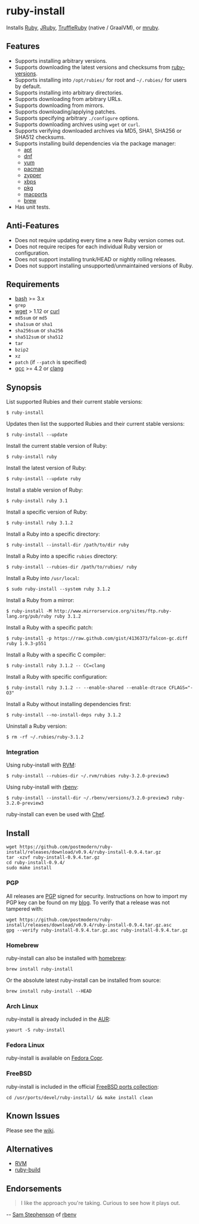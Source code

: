 # ruby-install

Installs [Ruby], [JRuby], [TruffleRuby] (native / GraalVM), or [mruby].

## Features

* Supports installing arbitrary versions.
* Supports downloading the latest versions and checksums from [ruby-versions].
* Supports installing into `/opt/rubies/` for root and `~/.rubies/` for users
  by default.
* Supports installing into arbitrary directories.
* Supports downloading from arbitrary URLs.
* Supports downloading from mirrors.
* Supports downloading/applying patches.
* Supports specifying arbitrary `./configure` options.
* Supports downloading archives using `wget` or `curl`.
* Supports verifying downloaded archives via MD5, SHA1, SHA256 or SHA512
  checksums.
* Supports installing build dependencies via the package manager:
  * [apt]
  * [dnf]
  * [yum]
  * [pacman]
  * [zypper]
  * [xbps]
  * [pkg]
  * [macports]
  * [brew]
* Has unit tests.

## Anti-Features

* Does not require updating every time a new Ruby version comes out.
* Does not require recipes for each individual Ruby version or configuration.
* Does not support installing trunk/HEAD or nightly rolling releases.
* Does not support installing unsupported/unmaintained versions of Ruby.

## Requirements

* [bash] >= 3.x
* `grep`
* [wget] > 1.12 or [curl]
* `md5sum` or `md5`
* `sha1sum` or `sha1`
* `sha256sum` or `sha256`
* `sha512sum` or `sha512`
* `tar`
* `bzip2`
* `xz`
* `patch` (if `--patch` is specified)
* [gcc] >= 4.2 or [clang]

## Synopsis

List supported Rubies and their current stable versions:

```shell
$ ruby-install
```

Updates then list the supported Rubies and their current stable versions:

```shell
$ ruby-install --update
```

Install the current stable version of Ruby:

```shell
$ ruby-install ruby
```

Install the latest version of Ruby:

```shell
$ ruby-install --update ruby
```

Install a stable version of Ruby:

```shell
$ ruby-install ruby 3.1
```

Install a specific version of Ruby:

```shell
$ ruby-install ruby 3.1.2
```

Install a Ruby into a specific directory:

```shell
$ ruby-install --install-dir /path/to/dir ruby
```

Install a Ruby into a specific `rubies` directory:

```shell
$ ruby-install --rubies-dir /path/to/rubies/ ruby
```

Install a Ruby into `/usr/local`:

```shell
$ sudo ruby-install --system ruby 3.1.2
```

Install a Ruby from a mirror:

```shell
$ ruby-install -M http://www.mirrorservice.org/sites/ftp.ruby-lang.org/pub/ruby ruby 3.1.2
```

Install a Ruby with a specific patch:

```shell
$ ruby-install -p https://raw.github.com/gist/4136373/falcon-gc.diff ruby 1.9.3-p551
```

Install a Ruby with a specific C compiler:

```shell
$ ruby-install ruby 3.1.2 -- CC=clang
```

Install a Ruby with specific configuration:

```shell
$ ruby-install ruby 3.1.2 -- --enable-shared --enable-dtrace CFLAGS="-O3"
```

Install a Ruby without installing dependencies first:

```shell
$ ruby-install --no-install-deps ruby 3.1.2
```

Uninstall a Ruby version:

```shell
$ rm -rf ~/.rubies/ruby-3.1.2
```

### Integration

Using ruby-install with [RVM]:

```shell
$ ruby-install --rubies-dir ~/.rvm/rubies ruby-3.2.0-preview3
```

Using ruby-install with [rbenv]:

```shell
$ ruby-install --install-dir ~/.rbenv/versions/3.2.0-preview3 ruby-3.2.0-preview3
```

ruby-install can even be used with [Chef].

## Install

```shell
wget https://github.com/postmodern/ruby-install/releases/download/v0.9.4/ruby-install-0.9.4.tar.gz
tar -xzvf ruby-install-0.9.4.tar.gz
cd ruby-install-0.9.4/
sudo make install
```

### PGP

All releases are [PGP] signed for security. Instructions on how to import my
PGP key can be found on my [blog][1]. To verify that a release was not tampered
with:

```shell
wget https://github.com/postmodern/ruby-install/releases/download/v0.9.4/ruby-install-0.9.4.tar.gz.asc
gpg --verify ruby-install-0.9.4.tar.gz.asc ruby-install-0.9.4.tar.gz
```

### Homebrew

ruby-install can also be installed with [homebrew]:

```shell
brew install ruby-install
```

Or the absolute latest ruby-install can be installed from source:

```shell
brew install ruby-install --HEAD
```

### Arch Linux

ruby-install is already included in the [AUR]:

```shell
yaourt -S ruby-install
```

### Fedora Linux

ruby-install is available on [Fedora Copr](https://copr.fedorainfracloud.org/coprs/duritong/chruby/).

### FreeBSD

ruby-install is included in the official [FreeBSD ports collection]:

```shell
cd /usr/ports/devel/ruby-install/ && make install clean
```

## Known Issues

Please see the [wiki](https://github.com/postmodern/ruby-install/wiki/Known-Issues).

## Alternatives

* [RVM]
* [ruby-build]

## Endorsements

> I like the approach you're taking. Curious to see how it plays out.

-- [Sam Stephenson](https://twitter.com/sstephenson/status/334461494668443649)
of [rbenv]

[ruby-versions]: https://github.com/postmodern/ruby-versions#readme

[Ruby]: https://www.ruby-lang.org/
[JRuby]: https://jruby.org/
[TruffleRuby]: https://github.com/oracle/truffleruby
[mruby]: https://github.com/mruby/mruby#readme

[apt]: https://wiki.debian.org/Apt
[dnf]: https://fedoraproject.org/wiki/Features/DNF
[yum]: http://yum.baseurl.org/
[pacman]: https://wiki.archlinux.org/index.php/Pacman
[zypper]: https://en.opensuse.org/Portal:Zypper
[xbps]: https://docs.voidlinux.org/xbps/index.html
[pkg]: https://wiki.freebsd.org/pkgng
[macports]: https://www.macports.org/
[brew]: https://brew.sh

[bash]: https://www.gnu.org/software/bash/
[wget]: https://www.gnu.org/software/wget/
[curl]: https://curl.se/

[gcc]: https://gcc.gnu.org/
[clang]: https://clang.llvm.org/

[RVM]: https://rvm.io/
[rbenv]: https://github.com/sstephenson/rbenv#readme
[ruby-build]: https://github.com/sstephenson/ruby-build#readme
[Chef]: https://github.com/rosstimson/chef-ruby_install#readme

[PGP]: https://en.wikipedia.org/wiki/Pretty_Good_Privacy
[1]: https://postmodern.github.io/pgp/

[homebrew]: https://brew.sh/
[AUR]: https://aur.archlinux.org/packages/ruby-install/
[FreeBSD ports collection]: https://www.freshports.org/devel/ruby-install/
